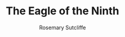 ---
title: The Eagle of the Ninth
author: Rosemary Sutcliffe
readingDate: 2014-04-09
purchaseLink:
---